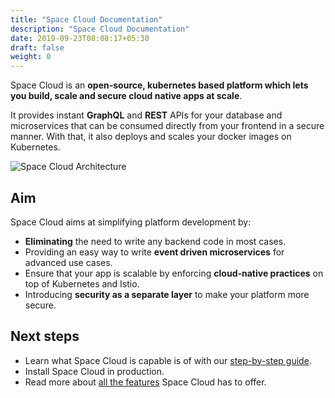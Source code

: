 ```yaml
---
title: "Space Cloud Documentation"
description: "Space Cloud Documentation"
date: 2019-09-23T08:08:17+05:30
draft: false
weight: 0
---
```


Space Cloud is an **open-source, kubernetes based platform which lets you build, scale and secure cloud native apps at scale**. 

It provides instant **GraphQL** and **REST** APIs for your database and microservices that can be consumed directly from your frontend in a secure manner. With that, it also deploys and scales your docker images on Kubernetes.

![Space Cloud Architecture](https://space-cloud.io/icons/space-cloud-basic.png)

## Aim

Space Cloud aims at simplifying platform development by:

- **Eliminating** the need to write any backend code in most cases.
- Providing an easy way to write **event driven microservices** for advanced use cases.
- Ensure that your app is scalable by enforcing **cloud-native practices** on top of Kubernetes and Istio.
- Introducing **security as a separate layer** to make your platform more secure.

## Next steps

 - Learn what Space Cloud is capable is of with our [step-by-step guide](https://learn.space-cloud.io/space-cloud/basics/setup/).
 - Install Space Cloud in production.
 - Read more about [all the features](/introduction/features) Space Cloud has to offer.
